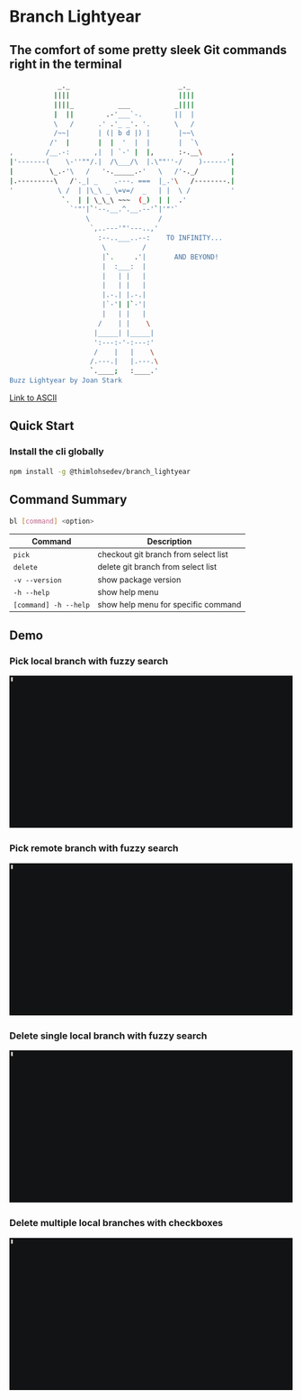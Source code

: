 # Branch Lightyear

## The comfort of some pretty sleek Git commands right in the terminal

```bash
            _._                           _._
           ||||                           ||||
           ||||_           ___           _||||
           |  ||        .-'___`-.        ||  |
           \   /      .' .'_ _'. '.      \   /
           /~~|       | (| b d |) |       |~~\
          /'  |       |  |  '  |  |       |  `\
,        /__.-:      ,|  | `-' |  |,      :-.__\       ,
|'-------(    \-''""/.|  /\___/\  |.\""''-/    )------'|
|         \_.-'\   /   '-._____.-'   \   /'-._/        |
|.---------\   /'._| _    .---. ===  |_.'\   /--------.|
'           \ /  | |\_\ _ \=v=/  _   | |  \ /          '
             `.  | | \_\_\ ~~~  (_)  | |  .'
               `'"'|`'--.__.^.__.--'`|'"'`
                   \                 /
                    `,..---'"'---..,'
                      :--..___..--:    TO INFINITY...
                       \         /
                       |`.     .'|       AND BEYOND!
                       |  :___:  |
                       |   | |   |
                       |   | |   |
                       |.-.| |.-.|
                       |`-'| |`-'|
                       |   | |   |
                      /    | |    \
                     |_____| |_____|
                     ':---:-'-:---:'
                     /    |   |    \
                    /.---.|   |.---.\
                    `.____;   :____.'
Buzz Lightyear by Joan Stark
```

[Link to ASCII](https://www.asciiart.eu/movies/toy-story)

## Quick Start

### Install the cli globally

```bash
npm install -g @thimlohsedev/branch_lightyear
```

## Command Summary

```bash
bl [command] <option>
```

| Command               | Description                          |
| --------------------- | ------------------------------------ |
| `pick`                | checkout git branch from select list |
| `delete`              | delete git branch from select list   |
| `-v --version`        | show package version                 |
| `-h --help`           | show help menu                       |
| `[command] -h --help` | show help menu for specific command  |

## Demo

### Pick local branch with fuzzy search

![pick-local](https://github.com/ThimDeveloper/branch_lightyear/blob/aa85029884c31d002ee64e6568812129a18e66a9/gifs/pick_local_branch_with_fuzzy_search_demo.gif?raw=true)

### Pick remote branch with fuzzy search

![pick-remote](https://github.com/ThimDeveloper/branch_lightyear/blob/aa85029884c31d002ee64e6568812129a18e66a9/gifs/pick_remote_branch_with_fuzzy_search_demo.gif?raw=true)

### Delete single local branch with fuzzy search

![delete-single](https://github.com/ThimDeveloper/branch_lightyear/blob/7ba9bbc7b1bd3fcf25b935ee914ba351fd6648ed/gifs/delete_local_branch_with_fuzzy_search_demo.gif?raw=true)

### Delete multiple local branches with checkboxes

![delete-multiple](https://github.com/ThimDeveloper/branch_lightyear/blob/aa85029884c31d002ee64e6568812129a18e66a9/gifs/delete_multiple_local_branches_demo.json.gif?raw=true)
